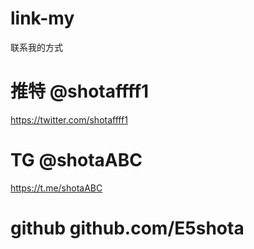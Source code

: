 # link-my
联系我的方式
# 推特 @shotaffff1
https://twitter.com/shotaffff1
# TG   @shotaABC
https://t.me/shotaABC
# github  github.com/E5shota
